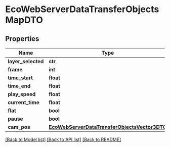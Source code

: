 # EcoWebServerDataTransferObjectsMapDTO

## Properties
Name | Type | Description | Notes
------------ | ------------- | ------------- | -------------
**layer_selected** | **str** |  | [optional] 
**frame** | **int** |  | [optional] 
**time_start** | **float** |  | [optional] 
**time_end** | **float** |  | [optional] 
**play_speed** | **float** |  | [optional] 
**current_time** | **float** |  | [optional] 
**flat** | **bool** |  | [optional] 
**pause** | **bool** |  | [optional] 
**cam_pos** | [**EcoWebServerDataTransferObjectsVector3DTO**](EcoWebServerDataTransferObjectsVector3DTO.md) |  | [optional] 

[[Back to Model list]](../README.md#documentation-for-models) [[Back to API list]](../README.md#documentation-for-api-endpoints) [[Back to README]](../README.md)


